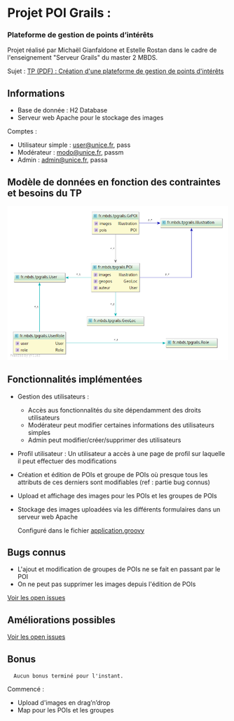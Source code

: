 # Projet POI Grails :
### Plateforme  de gestion de points d’intérêts

Projet réalisé par Michaël Gianfaldone et Estelle Rostan dans le cadre de l'enseignement "Serveur Grails" du master 2 MBDS.

   Sujet : [TP (PDF) : Création d'une plateforme de gestion de points d'intérêts ](http://cours.tokidev.fr/mbds/grails/tp_grails.pdf )


## Informations

- Base de donnée : H2 Database
- Serveur web Apache pour le stockage des images


Comptes :
- Utilisateur simple : user@unice.fr, pass
- Modérateur : modo@unice.fr, passm
- Admin : admin@unice.fr, passa

## Modèle de données en fonction des contraintes et besoins du TP

![classes de l'application de gestion des POIs](https://github.com/Devotron/TP_Grails/blob/master/classes%20de%20l'application%20de%20gestion%20des%20POIs.png)

## Fonctionnalités implémentées

* Gestion des utilisateurs :
  - Accès aus fonctionnalités du site dépendamment des droits utilisateurs
  - Modérateur peut modifier certaines informations des utilisateurs simples
  - Admin peut modifier/créer/supprimer des utilisateurs
   
* Profil utilisateur : 
  Un utilisateur a accès à une page de profil sur laquelle il peut effectuer des modifications
  
* Création et édition de POIs et groupe de POIs où presque tous les attributs de ces derniers sont modifiables (ref : partie bug connus)
  
* Upload et affichage des images pour les POIs et les groupes de POIs

*  Stockage des images uploadées via les différents formulaires dans un serveur web Apache

   Configuré dans le fichier [application.groovy ](TP_Grails/grails-app/conf/application.groovy )
   
## Bugs connus

* L'ajout et modification de groupes de POIs ne se fait en passant par le POI
* On ne peut pas supprimer les images depuis l'édition de POIs

 [Voir les open issues ](https://github.com/Devotron/TP_Grails/labels/bug )
 
## Améliorations possibles

 [Voir les open issues ]( https://github.com/Devotron/TP_Grails/issues?q=is%3Aopen+is%3Aissue+label%3Aenhancement )
   
## Bonus

      Aucun bonus terminé pour l'instant.

Commencé :
* Upload d'images en drag’n’drop 
* Map pour les POIs et les groupes
